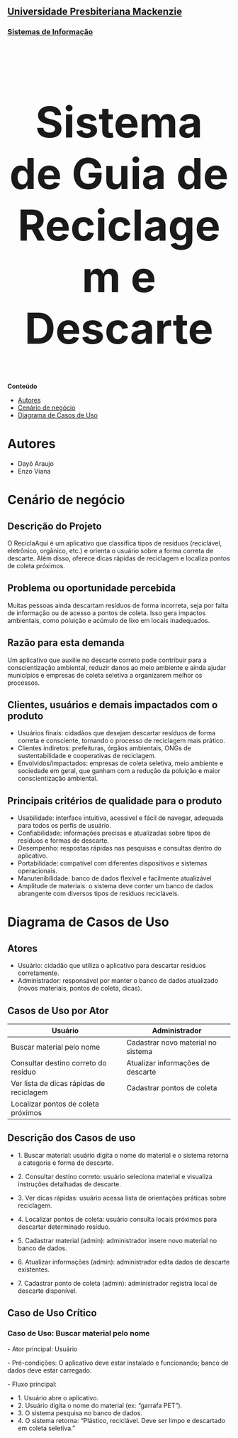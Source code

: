<h2><a href= "https://www.mackenzie.br">Universidade Presbiteriana Mackenzie</a></h2>
<h3><a href= "https://www.mackenzie.br/graduacao/sao-paulo-higienopolis/sistemas-de-informacao">Sistemas de Informação</a></h3>


<font size="+12"><center>
# Sistema de Guia de Reciclagem e Descarte
</center></font>


**Conteúdo**

- [Autores](#autores)
- [Cenário de negócio](#cenário-de-negócio)
- [Diagrama de Casos de Uso](#diagrama-de-casos-de-uso)


# Autores

* Dayô Araujo
* Enzo Viana


# Cenário de negócio


## Descrição do Projeto

O ReciclaAqui é um aplicativo que classifica tipos de resíduos (reciclável, eletrônico, orgânico, etc.) 
e orienta o usuário sobre a forma correta de descarte. Além disso, oferece dicas rápidas de reciclagem e 
localiza pontos de coleta próximos.


## Problema ou oportunidade percebida

Muitas pessoas ainda descartam resíduos de forma incorreta, seja por falta de informação 
ou de acesso a pontos de coleta. Isso gera impactos ambientais, como poluição e acúmulo de 
lixo em locais inadequados.


## Razão para esta demanda

Um aplicativo que auxilie no descarte correto pode contribuir para a conscientização ambiental, 
reduzir danos ao meio ambiente e ainda ajudar municípios e empresas de coleta seletiva a organizarem 
melhor os processos.


## Clientes, usuários e demais impactados com o produto

* Usuários finais: cidadãos que desejam descartar resíduos de forma correta e consciente, tornando o processo de reciclagem mais prático.
* Clientes indiretos: prefeituras, órgãos ambientais, ONGs de sustentabilidade e cooperativas de reciclagem.
* Envolvidos/impactados: empresas de coleta seletiva, meio ambiente e sociedade em geral, que ganham com a redução da poluição e maior conscientização ambiental.


## Principais critérios de qualidade para o produto

* Usabilidade: interface intuitiva, acessivel e fácil de navegar, adequada para todos os perfis de usuário.
* Confiabilidade: informações precisas e atualizadas sobre tipos de resíduos e formas de descarte.
* Desempenho: respostas rápidas nas pesquisas e consultas dentro do aplicativo.
* Portabilidade: compatível com diferentes dispositivos e sistemas operacionais.
* Manutenibilidade: banco de dados flexível e facilmente atualizável
* Amplitude de materiais: o sistema deve conter um banco de dados abrangente com diversos tipos de resíduos recicláveis.

# Diagrama de Casos de Uso

## Atores

* Usuário: cidadão que utiliza o aplicativo para descartar resíduos corretamente.
* Administrador: responsável por manter o banco de dados atualizado (novos materiais, pontos de coleta, dicas).


## Casos de Uso por Ator

|Usuário|Administrador|
|-------|-------|
|Buscar material pelo nome|Cadastrar novo material no sistema|
|Consultar destino correto do resíduo|Atualizar informações de descarte|
|Ver lista de dicas rápidas de reciclagem|Cadastrar pontos de coleta|
|Localizar pontos de coleta próximos||

## Descrição dos Casos de uso 
* 1\. Buscar material: usuário digita o nome do material e o sistema retorna a categoria e forma de descarte.
* 2\. Consultar destino correto: usuário seleciona material e visualiza instruções detalhadas de descarte.
* 3\. Ver dicas rápidas: usuário acessa lista de orientações práticas sobre reciclagem.
* 4\. Localizar pontos de coleta: usuário consulta locais próximos para descartar determinado resíduo.

* 5\. Cadastrar material (admin): administrador insere novo material no banco de dados.
* 6\. Atualizar informações (admin): administrador edita dados de descarte existentes.
* 7\. Cadastrar ponto de coleta (admin): administrador registra local de descarte disponível.


## Caso de Uso Crítico

### Caso de Uso: Buscar material pelo nome

\- Ator principal: Usuário

\- Pré-condições: O aplicativo deve estar instalado e funcionando; banco de dados deve estar carregado.

\- Fluxo principal:

* 1\. Usuário abre o aplicativo.
* 2\. Usuário digita o nome do material (ex: “garrafa PET”).
* 3\. O sistema pesquisa no banco de dados.
* 4\. O sistema retorna: “Plástico, reciclável. Deve ser limpo e descartado em coleta seletiva.”
